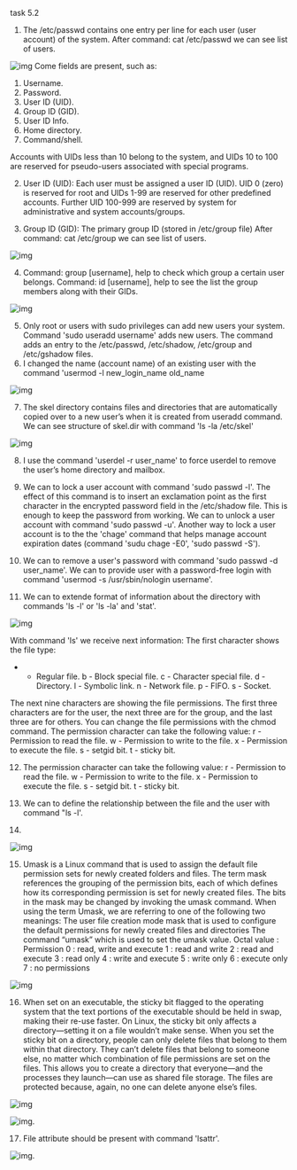 task 5.2

1. The /etc/passwd contains one entry per line for each user (user account) of the system.
After command: cat /etc/passwd we can see list of users. 

![img](/../master/images/task_5_2_1.png?raw=true "screenshot") 
Come fields are present, such as:
1. Username. 
2. Password.
3. User ID (UID).
4. Group ID (GID). 
5. User ID Info.  
6. Home directory.  
7. Command/shell.  

Accounts with UIDs less than 10 belong to the system, and UIDs 10 to 100 are reserved for pseudo-users associated with special programs.

2. User ID (UID): Each user must be assigned a user ID (UID). 
UID 0 (zero) is reserved for root and UIDs 1-99 are reserved for other predefined accounts. 
Further UID 100-999 are reserved by system for administrative and system accounts/groups. 

3. Group ID (GID): The primary group ID (stored in /etc/group file)
After command: cat /etc/group we can see list of users.
 
![img](/../master/images/task_5_2_2.png?raw=true "screenshot") 

4. Command: group [username], help to check which group a certain user belongs.
Command: id [username], help to see the list the group members along with their GIDs.

![img](/../master/images/task_5_2_3.png?raw=true "screenshot")

5. Only root or users with sudo privileges can add new users your system. Command 'sudo useradd username' adds new users.
The command adds an entry to the /etc/passwd, /etc/shadow, /etc/group and /etc/gshadow files.
6. I changed the name (account name) of an existing user with the command 'usermod -l new_login_name old_name

![img](/../master/images/task_5_2_4.png?raw=true "screenshot")

7. The skel directory contains files and directories that are automatically copied over to a new user’s when it is created from useradd command.
We can see structure of skel.dir with command 'ls -la /etc/skel'

![img](/../master/images/task_5_2_5.png?raw=true "screenshot")

8. I use the command 'userdel -r user_name' to force userdel to remove the user’s home directory and mailbox.

9.  We can to lock a user account with command 'sudo passwd -l'. 
The effect of this command is to insert an exclamation point as the first character in the encrypted password field in the /etc/shadow file. 
This is enough to keep the password from working. 
We can to unlock a user account with command 'sudo passwd -u'. 
Another way to lock a user account is to the the 'chage' command that helps manage account expiration dates (command 'sudu chage -E0', 'sudo passwd -S').

10. We can to remove a user's password with command 'sudo passwd -d user_name'.
We can to provide user with a password-free login with command 'usermod -s /usr/sbin/nologin username'.

11. We can to extende format of information about the directory with commands 'ls -l' or 'ls -la' and 'stat'.

![img](/../master/images/task_5_2_6.png?raw=true "screenshot")

With command 'ls' we receive next information:
The first character shows the file type:  
- - Regular file.
b - Block special file.
c - Character special file.
d - Directory.
l - Symbolic link.
n - Network file.
p - FIFO.
s - Socket.

The next nine characters are showing the file permissions. 
The first three characters are for the user, the next three are for the group, and the last three are for others. 
You can change the file permissions with the chmod command. The permission character can take the following value:
r - Permission to read the file.
w - Permission to write to the file.
x - Permission to execute the file.
s - setgid bit.
t - sticky bit.

12. The permission character can take the following value:
r - Permission to read the file.
w - Permission to write to the file.
x - Permission to execute the file.
s - setgid bit.
t - sticky bit.

13. We can to define the relationship between the file and the user with command "ls -l'.

14. 
![img](/../master/images/task_5_2_7.png?raw=true "screenshot")

15. Umask is a Linux command that is used to assign the default file permission sets for newly created folders and files. 
The term mask references the grouping of the permission bits, each of which defines how its corresponding permission is set for newly created files. 
The bits in the mask may be changed by invoking the umask command.
When using the term Umask, we are referring to one of the following two meanings:
The user file creation mode mask that is used to configure the default permissions for newly created files and directories
The command “umask” which is used to set the umask value.
Octal value : Permission
0 : read, write and execute
1 : read and write
2 : read and execute
3 : read only
4 : write and execute
5 : write only
6 : execute only
7 : no permissions

![img](/../master/images/task_5_2_8.png?raw=true "screenshot")

16. When set on an executable, the sticky bit flagged to the operating system that the text portions of the executable should be held in swap, making their re-use faster. 
On Linux, the sticky bit only affects a directory—setting it on a file wouldn’t make sense.
When you set the sticky bit on a directory, people can only delete files that belong to them within that directory. 
They can’t delete files that belong to someone else, no matter which combination of file permissions are set on the files.
This allows you to create a directory that everyone—and the processes they launch—can use as shared file storage. 
The files are protected because, again, no one can delete anyone else’s files.

![img](/../master/images/task_5_2_9.png?raw=true "screenshot")

![img](/../master/images/task_5_2_12.png?raw=true "screenshot").

17. File attribute should be present with command 'lsattr'. 

![img](/../master/images/task_5_2_10.png?raw=true "screenshot").



